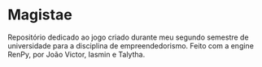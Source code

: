 # Magistae

Repositório dedicado ao jogo criado durante meu segundo semestre de universidade para a disciplina de empreendedorismo. Feito com a engine RenPy, por João Victor, Iasmin e Talytha.
